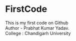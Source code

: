 # FirstCode
This is my first code on Github
<br>
Author - Prabhat Kumar Yadav.
<br>
College : Chandigarh University 